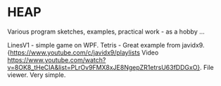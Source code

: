 # HEAP
Various program sketches, examples, practical work - as a hobby ...

LinesV1 - simple game on WPF.
Tetris -
Great example from javidx9. {https://www.youtube.com/c/javidx9/playlists
Video https://www.youtube.com/watch?v=8OK8_tHeCIA&list=PLrOv9FMX8xJE8NgepZR1etrsU63fDDGxO}.
File viewer. Very simple.


